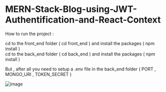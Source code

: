 # MERN-Stack-Blog-using-JWT-Authentification-and-React-Context

How to run the project :

cd to the front_end folder ( cd front_end ) and install the packages ( npm install ) </br>
cd to the back_end folder ( cd back_end ) and install the packages ( npm install )

But , after all you need to setup a .env file in the back_end folder ( PORT , MONGO_URI , TOKEN_SECRET )

![image](https://user-images.githubusercontent.com/97063084/184537241-0ca85651-87ae-46a7-bcd7-fd430e093cf3.png)


